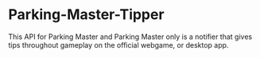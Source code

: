 # Parking-Master-Tipper
This API for Parking Master and Parking Master only is a notifier that gives tips throughout gameplay on the official webgame, or desktop app.
